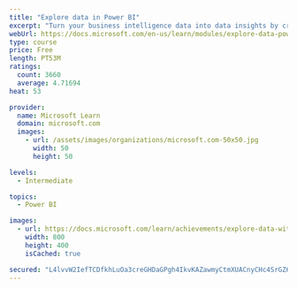 ```yaml
---
title: "Explore data in Power BI"
excerpt: "Turn your business intelligence data into data insights by creating and configuring Power BI dashboards."
webUrl: https://docs.microsoft.com/en-us/learn/modules/explore-data-power-bi/
type: course
price: Free
length: PT53M
ratings:
  count: 3660
  average: 4.71694
heat: 53

provider:
  name: Microsoft Learn
  domain: microsoft.com
  images:
    - url: /assets/images/organizations/microsoft.com-50x50.jpg
      width: 50
      height: 50

levels:
  - Intermediate

topics:
  - Power BI

images:
  - url: https://docs.microsoft.com/learn/achievements/explore-data-with-power-bi-desktop-social.png
    width: 800
    height: 400
    isCached: true

secured: "L4lvvW2IefTCDfkhLuOa3creGHDaGPgh4IkvKAZawmyCtmXUACnyCHc4SrGZ65gP/vz0Hff1kBcbVWyq12VAQbuAqRkzsZ/8q0xOHPlnb1GY52z1SH7UpH7YU0vNWWlqAoC544QHmgy57VTD6qALtQ+yLhDzJP5ijidX6C35t/ai+dt/jZjZRxNoiNFafjgZhfjzr5u2YtJ8uPYLmHbF7x295+iRk9BlYNxEIcBGzSl7hC0+2gZr/KzqsFc9Cfa2hTITCJWpJtpV8+q5TuPrZxsEVm3EDa/Q4hq7yz0z4y8IHQN+zVkdKERK7jMsnm33CIBj6azCCyRhOGGzeCi0F9MZmv+k1i7ezGgXrQ1zG9TOlOUDWGhLRY3FktI26P42q1g+MRCQaKCfBJBgAMFPMfX4QPLDmHbKmHlPUovV39Y=;zBUL4jE0zSIWcV4s1TQq3Q=="
---
```


